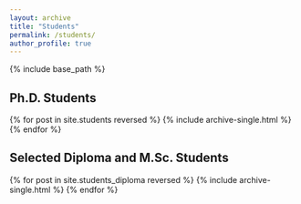 ```yaml
---
layout: archive
title: "Students"
permalink: /students/
author_profile: true
---
```


{% include base_path %}

## Ph.D. Students

{% for post in site.students reversed %}
  {% include archive-single.html %}
{% endfor %}

## Selected Diploma and M.Sc. Students

{% for post in site.students_diploma reversed %}
  {% include archive-single.html %}
{% endfor %}
